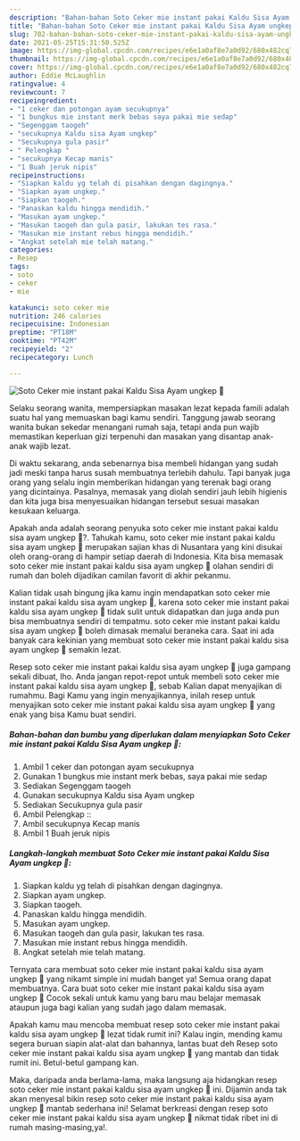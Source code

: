 ```yaml
---
description: "Bahan-bahan Soto Ceker mie instant pakai Kaldu Sisa Ayam ungkep 🍲 yang enak dan Mudah Dibuat"
title: "Bahan-bahan Soto Ceker mie instant pakai Kaldu Sisa Ayam ungkep 🍲 yang enak dan Mudah Dibuat"
slug: 702-bahan-bahan-soto-ceker-mie-instant-pakai-kaldu-sisa-ayam-ungkep-yang-enak-dan-mudah-dibuat
date: 2021-05-25T15:31:50.525Z
image: https://img-global.cpcdn.com/recipes/e6e1a0af8e7a0d92/680x482cq70/soto-ceker-mie-instant-pakai-kaldu-sisa-ayam-ungkep-🍲-foto-resep-utama.jpg
thumbnail: https://img-global.cpcdn.com/recipes/e6e1a0af8e7a0d92/680x482cq70/soto-ceker-mie-instant-pakai-kaldu-sisa-ayam-ungkep-🍲-foto-resep-utama.jpg
cover: https://img-global.cpcdn.com/recipes/e6e1a0af8e7a0d92/680x482cq70/soto-ceker-mie-instant-pakai-kaldu-sisa-ayam-ungkep-🍲-foto-resep-utama.jpg
author: Eddie McLaughlin
ratingvalue: 4
reviewcount: 7
recipeingredient:
- "1 ceker dan potongan ayam secukupnya"
- "1 bungkus mie instant merk bebas saya pakai mie sedap"
- "Segenggam taogeh"
- "secukupnya Kaldu sisa Ayam ungkep"
- "Secukupnya gula pasir"
- " Pelengkap "
- "secukupnya Kecap manis"
- "1 Buah jeruk nipis"
recipeinstructions:
- "Siapkan kaldu yg telah di pisahkan dengan dagingnya."
- "Siapkan ayam ungkep."
- "Siapkan taogeh."
- "Panaskan kaldu hingga mendidih."
- "Masukan ayam ungkep."
- "Masukan taogeh dan gula pasir, lakukan tes rasa."
- "Masukan mie instant rebus hingga mendidih."
- "Angkat setelah mie telah matang."
categories:
- Resep
tags:
- soto
- ceker
- mie

katakunci: soto ceker mie 
nutrition: 246 calories
recipecuisine: Indonesian
preptime: "PT18M"
cooktime: "PT42M"
recipeyield: "2"
recipecategory: Lunch

---
```



![Soto Ceker mie instant pakai Kaldu Sisa Ayam ungkep 🍲](https://img-global.cpcdn.com/recipes/e6e1a0af8e7a0d92/680x482cq70/soto-ceker-mie-instant-pakai-kaldu-sisa-ayam-ungkep-🍲-foto-resep-utama.jpg)

Selaku seorang wanita, mempersiapkan masakan lezat kepada famili adalah suatu hal yang memuaskan bagi kamu sendiri. Tanggung jawab seorang  wanita bukan sekedar menangani rumah saja, tetapi anda pun wajib memastikan keperluan gizi terpenuhi dan masakan yang disantap anak-anak wajib lezat.

Di waktu  sekarang, anda sebenarnya bisa membeli hidangan yang sudah jadi meski tanpa harus susah membuatnya terlebih dahulu. Tapi banyak juga orang yang selalu ingin memberikan hidangan yang terenak bagi orang yang dicintainya. Pasalnya, memasak yang diolah sendiri jauh lebih higienis dan kita juga bisa menyesuaikan hidangan tersebut sesuai masakan kesukaan keluarga. 



Apakah anda adalah seorang penyuka soto ceker mie instant pakai kaldu sisa ayam ungkep 🍲?. Tahukah kamu, soto ceker mie instant pakai kaldu sisa ayam ungkep 🍲 merupakan sajian khas di Nusantara yang kini disukai oleh orang-orang di hampir setiap daerah di Indonesia. Kita bisa memasak soto ceker mie instant pakai kaldu sisa ayam ungkep 🍲 olahan sendiri di rumah dan boleh dijadikan camilan favorit di akhir pekanmu.

Kalian tidak usah bingung jika kamu ingin mendapatkan soto ceker mie instant pakai kaldu sisa ayam ungkep 🍲, karena soto ceker mie instant pakai kaldu sisa ayam ungkep 🍲 tidak sulit untuk didapatkan dan juga anda pun bisa membuatnya sendiri di tempatmu. soto ceker mie instant pakai kaldu sisa ayam ungkep 🍲 boleh dimasak memalui beraneka cara. Saat ini ada banyak cara kekinian yang membuat soto ceker mie instant pakai kaldu sisa ayam ungkep 🍲 semakin lezat.

Resep soto ceker mie instant pakai kaldu sisa ayam ungkep 🍲 juga gampang sekali dibuat, lho. Anda jangan repot-repot untuk membeli soto ceker mie instant pakai kaldu sisa ayam ungkep 🍲, sebab Kalian dapat menyajikan di rumahmu. Bagi Kamu yang ingin menyajikannya, inilah resep untuk menyajikan soto ceker mie instant pakai kaldu sisa ayam ungkep 🍲 yang enak yang bisa Kamu buat sendiri.

<!--inarticleads1-->

##### Bahan-bahan dan bumbu yang diperlukan dalam menyiapkan Soto Ceker mie instant pakai Kaldu Sisa Ayam ungkep 🍲:

1. Ambil 1 ceker dan potongan ayam secukupnya
1. Gunakan 1 bungkus mie instant merk bebas, saya pakai mie sedap
1. Sediakan Segenggam taogeh
1. Gunakan secukupnya Kaldu sisa Ayam ungkep
1. Sediakan Secukupnya gula pasir
1. Ambil  Pelengkap ::
1. Ambil secukupnya Kecap manis
1. Ambil 1 Buah jeruk nipis




<!--inarticleads2-->

##### Langkah-langkah membuat Soto Ceker mie instant pakai Kaldu Sisa Ayam ungkep 🍲:

1. Siapkan kaldu yg telah di pisahkan dengan dagingnya.
1. Siapkan ayam ungkep.
1. Siapkan taogeh.
1. Panaskan kaldu hingga mendidih.
1. Masukan ayam ungkep.
1. Masukan taogeh dan gula pasir, lakukan tes rasa.
1. Masukan mie instant rebus hingga mendidih.
1. Angkat setelah mie telah matang.




Ternyata cara membuat soto ceker mie instant pakai kaldu sisa ayam ungkep 🍲 yang nikamt simple ini mudah banget ya! Semua orang dapat membuatnya. Cara buat soto ceker mie instant pakai kaldu sisa ayam ungkep 🍲 Cocok sekali untuk kamu yang baru mau belajar memasak ataupun juga bagi kalian yang sudah jago dalam memasak.

Apakah kamu mau mencoba membuat resep soto ceker mie instant pakai kaldu sisa ayam ungkep 🍲 lezat tidak rumit ini? Kalau ingin, mending kamu segera buruan siapin alat-alat dan bahannya, lantas buat deh Resep soto ceker mie instant pakai kaldu sisa ayam ungkep 🍲 yang mantab dan tidak rumit ini. Betul-betul gampang kan. 

Maka, daripada anda berlama-lama, maka langsung aja hidangkan resep soto ceker mie instant pakai kaldu sisa ayam ungkep 🍲 ini. Dijamin anda tak akan menyesal bikin resep soto ceker mie instant pakai kaldu sisa ayam ungkep 🍲 mantab sederhana ini! Selamat berkreasi dengan resep soto ceker mie instant pakai kaldu sisa ayam ungkep 🍲 nikmat tidak ribet ini di rumah masing-masing,ya!.

